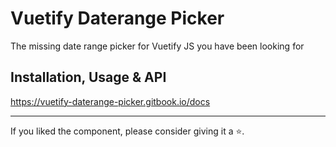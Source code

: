 # Vuetify Daterange Picker

The missing date range picker for Vuetify JS you have been looking for

## Installation, Usage & API

https://vuetify-daterange-picker.gitbook.io/docs

---

If you liked the component, please consider giving it a ⭐️.
